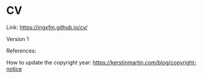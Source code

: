 # CV
Link: https://ingxfm.github.io/cv/

Version 1


References:

How to update the copyright year: https://kerstinmartin.com/blog/copyright-notice
